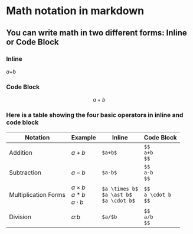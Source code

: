 # Math notation in markdown

## You can write math in two different forms: Inline or Code Block

### Inline

$a+$b

### Code Block

$$
a+b
$$

### Here is a table showing the four basic operators in  inline and code block

| Notation | Example | Inline | Code Block |
| -------- | ------- | ------ | ---------- |
| Addition | $a+b$ | ``` $a+b$ ``` | ``` $$ ```<br />``` a+b ```<br />```$$```|
| Subtraction | $a-b$ | ``` $a-b$ ``` | ``` $$ ```<br />``` a-b ```<br/>```$$```|
| Multiplication Forms | $a \times b$ <br /> $a \ast b$ <br /> $a \cdot b$ | ```$a \times b$``` <br /> ```$a \ast b$``` <br /> ```$a \cdot b$``` | ```$$``` <br /> ```a \cdot b``` <br /> ```$$``` |
| Division | $a:$b | ``` $a/$b ``` | ``` $$ ``` <br /> ``` a/b ```<br/>```$$```|
